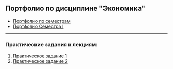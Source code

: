 ## Портфолио по дисциплине "Экономика"

  - [Портфолио по семестрам](https://vikichernysheva.github.io/portfolio/)
  - [Портфолио Семестра I](https://vikichernysheva.github.io/portfolio/sem/sem1_port/)

***
### Практические задания к лекциям:
1.  [Практическое задание 1](https://docs.google.com/document/d/1GAD--Zb6KKx_askaD7u_jGnqSSKiS3EMMlUWmM5YSQ4/edit?usp=drive_link)
2.  [Практическое задание 2](https://docs.google.com/document/d/1jm7jaWtZEvL37sJz_SegFXEkUJoReKBV6rMhmo9riuQ/edit?usp=drive_link)
